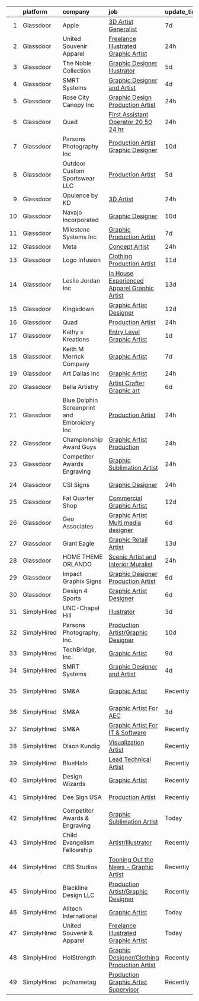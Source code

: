 

|    | platform    | company                                     | job                                                                                                                                                                                                                                                                                                                                                                                                                                                                                                                                                                                                                                                                                                                                                                                                                                                                                                                                                                                                                                                                                                                                                                                                                                                                                                                                                                                                                                                              | update_time   | location                   |
|---:|:------------|:--------------------------------------------|:-----------------------------------------------------------------------------------------------------------------------------------------------------------------------------------------------------------------------------------------------------------------------------------------------------------------------------------------------------------------------------------------------------------------------------------------------------------------------------------------------------------------------------------------------------------------------------------------------------------------------------------------------------------------------------------------------------------------------------------------------------------------------------------------------------------------------------------------------------------------------------------------------------------------------------------------------------------------------------------------------------------------------------------------------------------------------------------------------------------------------------------------------------------------------------------------------------------------------------------------------------------------------------------------------------------------------------------------------------------------------------------------------------------------------------------------------------------------|:--------------|:---------------------------|
|  1 | Glassdoor   | Apple                                       | [3D Artist Generalist](https://www.glassdoor.com/partner/jobListing.htm?pos=125&ao=1110586&s=58&guid=0000018281630872b9d60be2e9073785&src=GD_JOB_AD&t=SR&vt=w&cs=1_ab6ba220&cb=1660028127679&jobListingId=1008043315424&cpc=AC285F3A3ECA6BB0&jrtk=3-0-1ga0m624lklvd801-1ga0m625221v5000-1b9bc4abaa9c16ec--6NYlbfkN0BvKrLyj5gPmtZO9T8euul8TCxuuKNOtzRJOomxnwSEodTz2Bc-sPZlt2Zgji_QUXFzD7dtomGns_hR7wA5qROeh1D0sSdCcCTzAlkilmqfzZjf8ww35AV-QWcUoZrGI3Q6Gqv4YHd7SsjDwQNLX9uhCDLZdnCczIOOBDLWL-Pr7iFKV3Bhl81bnaeR08cQcRKenaOilZ6-mnIEBOFES4bmvEIdBT3pZf3HDUQK_0ArPQa-zJPGR_sBnmE3mrJLDTeysDZ3mAzEmwV6GATSdO_qXXqRn2gz3SbyuP2eKmVdmYmowfYmWySLAdCQAoAzgdmgDCBtl_3rGUr6MCbT6WNpPDVf3OGW6SxHncjfgioIneIPapMT8Zz6LoklV5aoMMCVZ7R1dSHQMC6mzKX_GnW4G0vxmbvDtyvMuSJqys7BIMxE2sUR-12_aqGQJCTHW1A-PUToPUDP7ZZQkA_1mtSOIBIeJNpWH57VCBjMi4ztF4GSYoBhk3u6y384GdAaspCX6mL-sPPwlYhHR0pK8pP15K0rZ0IFWGFwVepcwjCN-nzvXeKbEG8Wx0WBfD83G_9fK0JrJpv2m8mrJpk4ZF7cT4zUSU3uluKoy9RxvwjTwzdtyfV3pDjGTKoAzuukhymxT7hjd_rbED48KhZcEtfR-r65LbCt_UiR0hxoiyG63OqE91CVX6S4LaAmNTgc9Gp6JNdyf8cZcXRSj6Z_FwR-lrpcAxesa94nLa7xpbRqtf86nfoubhtaRxLCZyO6_7uv51harZ8frHEgZx238wEs0ofgBOTms9Jv7RH0hK_bFUAsrsVQarBBWQVmkzB1INDXAuhAiyaDf7n1cJUO8W2bRyo7yOF5GR-qQDYX2Tnv04x6l198dtCHv8ZQuOffb7SPDfxuJpIdkBd1mFXQIl6Bd0cM9vQnwk6ABS3ygt2uCpKnC0Z1LBZVrNGDpZS6k-M%3D)                                                                                                                                         | 7d            | Cupertino, CA              |
|  2 | Glassdoor   | United Souvenir   Apparel                   | [Freelance Illustrated Graphic Artist](https://www.glassdoor.com/partner/jobListing.htm?pos=101&ao=1110586&s=58&guid=0000018281630872b9d60be2e9073785&src=GD_JOB_AD&t=SR&vt=w&ea=1&cs=1_aa5feefd&cb=1660028127673&jobListingId=1008060781778&cpc=AECEB822CA110EBC&jrtk=3-0-1ga0m624lklvd801-1ga0m625221v5000-bebc05ffed7821bf--6NYlbfkN0CHpSnjIPxMtekS58WZl5Olhjo2iWL5RjE_Boe0ccr3Ft9slSUHXB-2fWJpW9hBjtDJJpic8XdIE7JWBHq0JbJU1o9AAVuz6aYqW7ZXSsLdMWawC4yGe_HXf5L-EbL0_bpP5QdTvjROB3BndFti19RNwlTRoQLhTLwLZy5oq9Ntu3fr3sVKVOjr_vR17AKb-Nh9ssCIfESh3Yp4A8moShzU6v9ovgibolYTOmyeCbHztOlQN2Ms3cUZHhuiCn41uXPE7C67C2ar88bxkjRBvP25redEW2l_Q0cSAPF1frxpJZPAzENV0uCjTIKMEz01ddMVE1kw56QrY7E3DkFbKZS0PegZUJ75H25fmAHo54JGmOXZ5oa1CB02jPG9JilDAKc1exVQaxjSKxoq9cWS9bld_JTiwAwFx87-J7ERyeoEahfsjro7Fll8sBIpzhAiVEzatPBPj-WW9VvLGPf4n0NQkYPJGJLoRITX7VfZ-qoiUK4dMGeaKfHr0OTap85Al9rf_vB3ztDJ7w%3D%3D)                                                                                                                                                                                                                                                                                                                                                                                                                                                                                                                                                                      | 24h           | Remote                     |
|  3 | Glassdoor   | The Noble Collection                        | [Graphic Designer Illustrator](https://www.glassdoor.com/partner/jobListing.htm?pos=127&ao=1110586&s=58&guid=0000018281630872b9d60be2e9073785&src=GD_JOB_AD&t=SR&vt=w&ea=1&cs=1_7135ca0e&cb=1660028127680&jobListingId=1008050241473&cpc=6193B0C32834B022&jrtk=3-0-1ga0m624lklvd801-1ga0m625221v5000-faeb56d8098e195a--6NYlbfkN0BQwH7wD2gC4RSkNIv97hJpZ1fz2K5fEvY6JqhS7ap604x0dQkWfTzFOUdK1sLnxDlNFoVuKgfe2U2-vE_gCDOWhQ8ccCjGojzEgP2sgHKmahFYv1ceStdZHV3OtjX_rrM3svPTqfuWypqkSnuC9xFnt8eTc--ky8F4VGHM5jn1SlHHA-pfPGNnFBZFY8cpN1DBjA35ABqpFLhAdSQIoLNrZIpDGD68R39S1UxGH3X6tMvV-yxqCkUyC39o-IIoHSt5A0aAr9evrKE8IRyzD-9eRP1NjAKzaQY8wa6vmMI4VTI7K1iiWPNemEZvMpL4DnCXtycsZ15tc7gtesl6l5BBqBO0tvb36tXbFWOJ3Qv8KXZVHbPjITmNSOF9Q8cPjepOw5CRpx3kc_-Q-gbBl3Eo06CXhxfoQDuNZQ3Oy6I9xyUx1aOd9ec3cD3Kr0CM5APOcd6EVb6BkjSJ29frUSZ2LjGHKf0eH6dxX6Gk2nGUKN81Z_H0U90u-QWNLLpGIDBlS9vihXWT3Q%3D%3D)                                                                                                                                                                                                                                                                                                                                                                                                                                                                                                                                                                              | 5d            | Reston, VA                 |
|  4 | Glassdoor   | SMRT Systems                                | [Graphic Designer and Artist](https://www.glassdoor.com/partner/jobListing.htm?pos=105&ao=1110586&s=58&guid=0000018281630872b9d60be2e9073785&src=GD_JOB_AD&t=SR&vt=w&ea=1&cs=1_ef024c38&cb=1660028127675&jobListingId=1008053381432&cpc=C0FAF87ADD587446&jrtk=3-0-1ga0m624lklvd801-1ga0m625221v5000-ba55070ed9c24217--6NYlbfkN0CIBn5FhhPwRXtxX900Z6tCbq2X-XKShw3uFTUnaM50aqCldGlF5wsGEwnOTWm7unoFom-rNIZXyFdW0TEj3YtmrjRrAIEB_H_EBE3Zd9K0F0C50fHb6elqKU_DFkceOE7_S2cem7qDSNrwaclqJe1S69s_9mKaveZJyW9lwTY60EYaF_LoEmI4QgBoF39IGHMQxE2eG47ztS2YAULGRZrPvoGNTAtscL0DFf_cIi99MOWmO5nsjJ0dY3pn-vte-1L-Bi-EGJhav1ebcXmfjzFZxM8EA7W_YcQvbuenjPcMU0iO9ru9CnASsUWV8CviA2h4lert-Kgn9coveIcnFTeWsvdA4PtdYE_722o6A1I85MV2zSpvOBKzw06BBdQ_OeNosCNJxfeMmwMgEp49U_1flInDJYKm0mqYUQSMa6DsEMaOEmhlw4Lxi-0PAROmXDtVEvBQ1EuKjI96ckNLM4c16mHFJcdINOV86oARct2t32kP8hMx_Br1o1fiT8iwi82_DDnEGOV0dw%3D%3D)                                                                                                                                                                                                                                                                                                                                                                                                                                                                                                                                                                               | 4d            | Raleigh, NC                |
|  5 | Glassdoor   | Rose City Canopy  Inc                       | [Graphic Design Production Artist](https://www.glassdoor.com/partner/jobListing.htm?pos=113&ao=1110586&s=58&guid=0000018281630872b9d60be2e9073785&src=GD_JOB_AD&t=SR&vt=w&ea=1&cs=1_b1e06840&cb=1660028127678&jobListingId=1008060947285&cpc=9A35C3CDC9AD954F&jrtk=3-0-1ga0m624lklvd801-1ga0m625221v5000-3782c26b5b5fb666--6NYlbfkN0DXeegKveJsC0CnreRTpdIfnxGNgSKXw1EbCl3a2Ooxj8972eXX-kBEZRvro6liX9N2wCahomSR4WNtuqoY0ADRIuj4-7gaSU8wRCpTllzJBKrcS8aI1WQixDU0t2dUOzMsH-j2WiRoJKnX1El5gtoOEr3TMk01Rs_EPN11yiR473eOfgqMMQzTXCCPZiSUIMB8Q5sSlxNRAa8ienmyaeJWKU8m9vpbu6J8SWNCVnRvJxNYt8J__LAmULSKbpQojXQIoKjoRvFu48LRQroPf_wZicQl5M6jFC_-GFp5KjH_O20C-pvvHoqF1VnC_QSSEYSqpwmE_jMSZPzLrvnuqRXP5RhNAzPfWDNnE7O-oPkTVS0zQHFLps24AV887x_tQaAwn2uI1_WpSPigzjRDgRNfsX5o1KVu7ZVKKww8t0_CR9kNLRZGh92haAW0Fo7sMz-4G2F1iBaShb_nPwwAAvsayxDKItEMnF6Z0cLjg_qg9POFpzQuBgOX0HIYNZEGKcnC2Bmxev2KzQ%3D%3D)                                                                                                                                                                                                                                                                                                                                                                                                                                                                                                                                                                          | 24h           | Eagle Bend, MN             |
|  6 | Glassdoor   | Quad                                        | [First Assistant Operator    20 50    24   hr ](https://www.glassdoor.com/partner/jobListing.htm?pos=129&ao=1110586&s=58&guid=0000018281630872b9d60be2e9073785&src=GD_JOB_AD&t=SR&vt=w&cs=1_11d77edb&cb=1660028127680&jobListingId=1008060365426&cpc=EA19F5B90D514204&jrtk=3-0-1ga0m624lklvd801-1ga0m625221v5000-8cd29a7967122189--6NYlbfkN0C0XETh_9p0hFVWodd5b4yyhLbSJ-n_97YuXeG9ZsPyAO_rZ2JpYdwEY-NDkU1-7dJ3xmqe9ufGAbA-tQ49xXiizzDZGQ3Lxhk2eOW__xMqi8KhamMK_bgRkNTCI1ILiurCBZZAXn9xt4eBDhgzXhSHR7cYWu3lZjAmLLRbdO0qhYAMVPF4qs8_d1M8xAxtUmL5r1q8FgE9rSS4A6W1gcnqcZfHUDQ17ysgKIiY_QUCHHeu2Au2jbvCgGVOCpXUPTEOPUIBtaV0lpy-kSkHGn4ILJGzjmYEcirCvsD4YPl1I0HivxRMZndf7-TWuCsuL2227C9Eges6tS5EhZhimCBTF_T9YVbtugsmw1-rMi_Gm0TWXWHnIkAUR3JeeO3hfuMhpbO2AdyRfh_Zio41MV_4w6LJ6cnaogOXS0dzgskcvC4AhLTYdAa-s8Psz0sZyTM%3D)                                                                                                                                                                                                                                                                                                                                                                                                                                                                                                                                                                                                                                                | 24h           | Chalfont, PA               |
|  7 | Glassdoor   | Parsons Photography  Inc                    | [Production Artist Graphic Designer](https://www.glassdoor.com/partner/jobListing.htm?pos=102&ao=1110586&s=58&guid=0000018281630872b9d60be2e9073785&src=GD_JOB_AD&t=SR&vt=w&ea=1&cs=1_05b65162&cb=1660028127674&jobListingId=1008038504433&cpc=0BD8D64BC9A196B8&jrtk=3-0-1ga0m624lklvd801-1ga0m625221v5000-eb25cc83297a20d1--6NYlbfkN0BnenfVSzJlt4KgU61p4wQVeCeKogbFQBeeiW7PkOJm0acW4_fbQkLu1rXiFt6WFZtmKJN2A9iGw8MXrhpndwSEAIbsORCIWpCqylZwUlDm_d1o1HinILGF6M_VLxRV_KSaNt7hhlvwIVpjbkaPY8UsZXjSSZFGI9sgTkH6jDLYNC8heKMOJr2sfkYedrl7oLoutZiWGbDhpHZ1zoO7WuUpsL-R0kf-gAt7L4uEcfjEPVvn4r5WsCWTXBusDguXb_YJ5jS8lYWpJmY8fNdoZtf_ZF2bwMuT7mkPFasPGpUTnzzVfO1kObAB9lFkn4hRAqkgbtuokyyl0nxgx1hR0CC_Pg134wlSbbV2o6UWx49tOq2iuMgGjdmlv_dSvJq6WHTfZCFuGGlZON4VIt5S8pSRM-eT8zbyzyqPFA8QaV8Z2PjngfMFUSG0hwowKXiBoukc9wxEdG7ozxOWaynU5QMONJsISr05aM5VK2SaS5GOkHlKeFIIVbwWAum-hJMU0Bumftw3vmIfvZhAv5vLmMi7)                                                                                                                                                                                                                                                                                                                                                                                                                                                                                                                                                                    | 10d           | Wenatchee, WA              |
|  8 | Glassdoor   | Outdoor Custom Sportswear  LLC              | [Production Artist](https://www.glassdoor.com/partner/jobListing.htm?pos=114&ao=1110586&s=58&guid=0000018281630872b9d60be2e9073785&src=GD_JOB_AD&t=SR&vt=w&ea=1&cs=1_610cc2a1&cb=1660028127678&jobListingId=1008050239452&cpc=5AD91290C07BA34D&jrtk=3-0-1ga0m624lklvd801-1ga0m625221v5000-a75d9fbee44daa7b--6NYlbfkN0BJ2hlG8v9bkET_uB9FTrrknDioz3kLSJWcXimv5sXF69geUXvPdY7UQzuXuj25FGkgHGMRYfv-nn5-kEKqLDBCfj4EZhPloSA36NPNnE9DM1QN6s_bdN8RDiTiVBhznWM2XzGSte-eI2lFZPeX-JoR-ZNazigbK-vxTdR6RaLr5XasZRIwS814DozcfxTaizo6ocC9XcQ9W3Kw2e8YSM7UzmBloqsYaHu0FrOPYSseQdxGcVxobuW0gpRIYLh7s89nmBdeWnb8sSzOK8gThq_jto0Ej83xe8FXosH2HRXQppKJQM400jwBThYAdDOjsPk_8lEw-ukF_WZkZWuN0asqH2-7bmDnMI0svq3BpJ_H3x_1uHeH9CHBnYPf3zMJbRR3kZOJKNQo0ukg3mXt7AogUBb82GxIPkkU5Wg9JLdiId8kDJZ_80n6ZiZtKrR6Pp_PovJc6mG3wcYzFtwtQCxgoeDzxGVn5YQ1wWrEXrCX_lPBPRZgvqhTHqfB5C2mXGQ%3D)                                                                                                                                                                                                                                                                                                                                                                                                                                                                                                                                                                                                       | 5d            | Overland Park, KS          |
|  9 | Glassdoor   | Opulence by KD                              | [3D Artist](https://www.glassdoor.com/partner/jobListing.htm?pos=128&ao=1110586&s=58&guid=0000018281630872b9d60be2e9073785&src=GD_JOB_AD&t=SR&vt=w&ea=1&cs=1_e85961fd&cb=1660028127680&jobListingId=1008060635178&cpc=AF8BC9077DDDE68D&jrtk=3-0-1ga0m624lklvd801-1ga0m625221v5000-ece28a5bf28f35e2--6NYlbfkN0Bzkuy17zoNwKMVjyusHhR7JNYo3SmelKzW8jp1Pa4Tk4WW547EexT8lZKR-gSYR2hmTMZ4f2JkGM0Bz3it44cRhxykvI-tnG4bEQgTqeFTblZB-Rf1gUvajfZob7I8LVUQCK7e6xhzaUjXKv5WnOa4sW6ZP2UuYWX5siLo4UvwIYvi22ZacKZPQIJf99zvKloVoZcgNKvQ-q8g8Kkuo4XUa-IjvKfyHM2JCCH18vRtJvAH2e_XX2KdgKp6gnPNxLj1XZ8Y_bGPTny1cxC3LZc-CAwOp31r3lhRaBoQfxSrqgQu4Wj4QzFxHB2ybd6-H3JHXovWXQGZUT6DtUdwh5d9rpzbnS7Nv2zbRvM4pBYkz2oYQrCteTONYn6-229aWO76ZYTnWMRvGNyGdqyIYk3G2WuGj3anTANZMjJa5dclJklFNdGAg6YdSpWh6-VnVhsc229VOBTN5hNJlYwIWKLo0LBYQSeRin1POyIaGHuzaZc-VvvGY_XFQy6bpirHqL7oUFqHLMojpQ%3D%3D)                                                                                                                                                                                                                                                                                                                                                                                                                                                                                                                                                                                                 | 24h           | West Mifflin, PA           |
| 10 | Glassdoor   | Navajo Incorporated                         | [Graphic Designer](https://www.glassdoor.com/partner/jobListing.htm?pos=124&ao=1110586&s=58&guid=0000018281630872b9d60be2e9073785&src=GD_JOB_AD&t=SR&vt=w&ea=1&cs=1_6fbd6eb2&cb=1660028127679&jobListingId=1008038522407&cpc=870769263AED881C&jrtk=3-0-1ga0m624lklvd801-1ga0m625221v5000-b939904776b82a36--6NYlbfkN0DgXT7YCS3Ryk8bp4TXZWYDkJF6YoVY8FYtwaoop9vuS7oXhYx5u90B6svXuK9nTUCnArAPaekywoDSEXCEyiuJAdQWyiAdUmbew4e3LJLBWzqGmCRfXEnQGLZzpcYCwShB0KyuQiBiNbcvujz2Jc-hiQEVBXRgg2L9HJ2xAD8zNsYxBkzLefnCZ-JtC8gKvygU9WXGf5Y0v7yZXwsSLD7Fem9BMx1w7rCdre7Pa95kjwvsTN8abfhXXmyI56RMCGelyqaHqoFUGhhB_S3g20gx2cXxiyzsOeRfJ7tkoIgymVZF3lGwl99L5MuxnWi6CgjijLRNXiD7HC-DWFoxoL9adplTxPfkJC0NIdHn9etWfa-eJ1-fFmEP3L2IOCrs0Bdxcx-kgyZpocPnmx5CYMlNnWApAYYvblHIMxlAyiKpTIO1dB3M9rHwbR6-YuPuDV58Yq2ssK5hcMwSw9qgYoN2khmAu0rOWlx5X-d-XfmB5n7OI2Q15JbVUWsUmL6z7Z0%3D)                                                                                                                                                                                                                                                                                                                                                                                                                                                                                                                                                                                                        | 10d           | Denver, CO                 |
| 11 | Glassdoor   | Milestone Systems  Inc                      | [Graphic Production Artist](https://www.glassdoor.com/partner/jobListing.htm?pos=106&ao=1110586&s=58&guid=0000018281630872b9d60be2e9073785&src=GD_JOB_AD&t=SR&vt=w&cs=1_f42ca148&cb=1660028127675&jobListingId=1008044966222&cpc=8A2751AE3750FD0B&jrtk=3-0-1ga0m624lklvd801-1ga0m625221v5000-ef3a9f1db4b67cfb--6NYlbfkN0DxLQmwTxWSHoiYyq-hArKwlvHyemWs7P-yMc84Z9eZo2mmlymjku324fUlSHJAvMJalyc8KZqOEAdM4AFAOeXa9oeLXberIsMXj99uW3rgLKCkbSVbiR68gifXaFmuiHtx_ENpaRRiOj5LWQzmAgCUa_UiYXp2rY2hVZRnhjXP8RUfi66eaT2OiaQEa3uBw-HDtIH7a86AerSFTUgVQFHcF-WjhbVgSNLPe3XFhtVy6cGPi9wij7xBYAZF8336N2tkg3-WEbDgPgC6mPmIzjXezEavQOudNn6cTbPl6jhQcV6ZXGUS_H3OKZ95vtB48XSyD9i_wfbg5jxb-mONnfYeeNjVrkKAbZtgR7Ux5VzVqx320jwkWMcbr87xJVEsBbetlZU9iZ-g7P4FdwfslTpJMu7ZiliRnfL-7RwwEEzSt_6f5m2uukg0I2sO_Jn8ZYGYpHUe2vkX_q0AKbWXbeqOPDqHIZR6YkzcdNj4aulH3ThceIcXFeFJG6mRCHa2cimDQXjmgsiW-zo-xbPZJIJwYkP6jfl41JL1eQquYeZYZZlp39CSiwQwjLY9H0tNfolBGgzl-QzbtNUJaj3DuKjoPWgz0AbAT4BjWJ4Iiltd9SDubJkJ8N4Hh7D2Pz0HtNwdrMBr7aSvc1s4Uz5V3hHaIopH_2FjR_A%3D)                                                                                                                                                                                                                                                                                                                                                                                                                                    | 7d            | Portland, OR               |
| 12 | Glassdoor   | Meta                                        | [Concept Artist](https://www.glassdoor.com/partner/jobListing.htm?pos=123&ao=1110586&s=58&guid=0000018281630872b9d60be2e9073785&src=GD_JOB_AD&t=SR&vt=w&cs=1_59922b7a&cb=1660028127679&jobListingId=1008061777942&cpc=E521981D00147CE2&jrtk=3-0-1ga0m624lklvd801-1ga0m625221v5000-509a55e2d2fecd25--6NYlbfkN0DYl4UJW4r1Vl7FEn6T9F-rD9lpC-0oMJVSiWjK_MGUd8e8cHXcpv6KPyjLHZEfqkVDT8BL02zSvMYUIlFhL3PC6ECqaP_c5951N_LZXWmyKCY8Kc2W9CtWupRt1vgCZ729Ir3zrl5x3E7_IP23pXS3w_Ht_5u1U-3uBJZce1rHA6f6UGdX3nHPVECWyYusWNuMXXnYMzJewiNxHhP6a2i3CuVtT0GlBEt2gQIdU980l5C5NbD96OuC_UmaiQ7HJB-DPzklvZTOAB98hYWGr-pi37abOSAN1RDH8O5Neuweh11_TLGaje_TnwmSwi1uv5HCIFxqp9pj3s6cgXfA6cd8d0XyHfB0nwn_1Ms0jO0BwZ_ce31MDSPBgArWzRYmC152BcEr5olyJ2vZn1y5HCGeY0VIo7xXAi0W4jPIyrPF5a9g4gevrhamzvzOBVVduQkuIk5Y-MVJvpZSQWgsYno7EW4_lRnADU-bTI52LXOcqQ4GH8-d5JCqtcBPa97UpZXCcjK6F-JljBSyGEYUkesFelj5HvxnDmqkQDzFSsbkjMDL7UeRK0NOT2WpDz-xF2Ti3LFHAg5MJcqT1PCpcP3ACAjiQ2G_27pEQbfvmtyRaqpdiNHlv7FNHOzZ6zHKdSBqF21RQnntDzG82EZJ1_QQCmDr5pc7kDFP82Zna06kIknbrj1R2ezyWvxEQPhwSbm6qKMcEoXOm4hwSx9zDnivLDyhJrsrLjintcULPpvPEXBBIsOCYX9MQK415fFOpn1V2WdPbLsoYUxNkN48HB-7jyrjoNgBv7L2Y0GGDHDYelqO9nQ-Mwi91mFl5Q7IBjdrPEL0U3EsB9ohy1GLAj5k-5bK4lxgy7djBxh77hTmHFXzfn4ClL83L9rwLcWAS6uvc1V7uKAD3tpBPfh69Qx-9YzZRxpUcc52SkztEcL_Q-fPz62D4pPd8HObkZb_LdOLTVBVqqKhHEEDmgchD9plJsR4b-mb2immT-W5D8MqjSci_5tA6bE5Ij5ZLWSZPYRVjXNkY359w1kctjlCnV9jdi_L_f39-Sg2A13380Emn8UEnolzLLJz6o_Vm9d9mvkRXoxaxSChBw%3D%3D) | 24h           | New York, NY               |
| 13 | Glassdoor   | Logo Infusion                               | [Clothing Production Artist](https://www.glassdoor.com/partner/jobListing.htm?pos=130&ao=1110586&s=58&guid=0000018281630872b9d60be2e9073785&src=GD_JOB_AD&t=SR&vt=w&ea=1&cs=1_c882f961&cb=1660028127680&jobListingId=1008035896586&cpc=B63DE67CBF13A213&jrtk=3-0-1ga0m624lklvd801-1ga0m625221v5000-4f83266f001c475a--6NYlbfkN0DZQUMFo_9lSGT8yi_UAjQMxazST0TzrT3aZreGyhwP0gg4U_izn25EyT2xLO2A0BrrAePFD7rBasjWpldPDKX3DU9cqfxNmdfw21nIxljJZCXgSm9gP5vXfKN3ezQI_NtgNbMHsjDHJLXbza1A7rX34wtiQqMSjVsqzyPj9g-YYfhNPRRvY6ljJOOom6gkhePQ92fyS9TBYU9YQd98cDFKZLhP5FGL2Gc_8C_bdSsbHrFm7rWMicvp6lJzUFwIi99XOz_ZAfyoLwC6ozRznWrT8Qq5d1VDKxg_FP5AOdI48YSc1ciFMNpyAQq66CkOVL1rdxdEUtN2TLqfF6HU15J9kZYWCchg1pRMrIXGWxr517eGP3ARQnhFWu-zapb47yl-rYCSV1hNUth_CRXAc2FAi5oSlIICTWPFoPApv-NtLRyPEApJOmzU6wuITvKvNp7GYp8sUJBWMzf0qEl6zPHtXwLUVN4SdvDTbfrS2UtIwVebhXji_b_XldgfEIqk7wLIwFB9v69LmA%3D%3D)                                                                                                                                                                                                                                                                                                                                                                                                                                                                                                                                                                                | 11d           | Las Vegas, NV              |
| 14 | Glassdoor   | Leslie Jordan  Inc                          | [In House Experienced Apparel Graphic Artist](https://www.glassdoor.com/partner/jobListing.htm?pos=109&ao=1110586&s=58&guid=0000018281630872b9d60be2e9073785&src=GD_JOB_AD&t=SR&vt=w&ea=1&cs=1_888c47df&cb=1660028127676&jobListingId=1008031977354&cpc=07E115E50C044AB0&jrtk=3-0-1ga0m624lklvd801-1ga0m625221v5000-3c8ebc2fe45341fd--6NYlbfkN0BjoK_QC2S_YpBDi5nZ4ph4_ooB1vUlE0YOD884yhZ5WrrFWwyUlQnClRwg1ByDlVDosu1O1z2OJii9H_oZtDksFDYQMy3HMMhHQ5WLM2mW7m3Mdhxfk5H-r1B3FaoUzSXxv9_isEVoZT501XpptOAWjayWXyvm9YaqXWD3ENUddIbMnObRRf1dQVPJkBxR7yie6bzg6eHkoNqCiuv-xQdp2NfrsdKHPI60ODfwpcNE4UdoKMhs_-2S4OhKeAv5VLxUQQyDEpsuDNYjkm1XmKaNEH3YDee7Utss7C2VmEwv3EjwGx5BjHdxrgMhXrp8jOAqgmquG8t0P5GQ3ls9dkdzyerJ3DwHvX4CeShYNmi_pwQmNbGFepNjLdfDaqndXLX9ENahbkFVPpiCQbKPlyjetAw539fk9AmyebkoNVwfzlBfKAF878VRM25K--ErYWf41lGSRqmYMNVrZrcRfToVTkiByGEwSrx9nX0DFZYxm4b4tVbH_cd8kUqbvWsnHIGgaKkto-dOIgViiGRbE6lgW67N8reNu2k%3D)                                                                                                                                                                                                                                                                                                                                                                                                                                                                                                                                             | 13d           | Portland, OR               |
| 15 | Glassdoor   | Kingsdown                                   | [Graphic Artist Designer](https://www.glassdoor.com/partner/jobListing.htm?pos=116&ao=1110586&s=58&guid=0000018281630872b9d60be2e9073785&src=GD_JOB_AD&t=SR&vt=w&ea=1&cs=1_900e595d&cb=1660028127678&jobListingId=1008033332701&cpc=DFCAFF9DFE7B86C3&jrtk=3-0-1ga0m624lklvd801-1ga0m625221v5000-097b19eabcb262b0--6NYlbfkN0CzcDFs8cjNZITHzPaspPYUdxCTppyanGLeq-qEeiOFHyq_4nHmCFgt3JUmkErYFQKkGhPFiqJelt_5MeTUZ5oeAtxLmtI_hUOMMlQs-SyLaXDdyb4nruuz98-GhTQY9SaYQy27dr6Qc03UoqEwgau7X3tWZkV0O7ts3sTBqdUYyb-LEW-ktW1hWLUcj_PUNRqJn-lTC_bnH0D31Z7CGrIcCoNKH7v_53PbHRSidEOWj-0zUFVnpgtv44myoQFlcKlfg8b6vsfn-Rkla68A-sMgwF-bL-58XKBTxhvkyYs4MBPnPIy1CCEPf8ly8YIevj7Ugd6ttggek3OHX1VeIlih9c1t_Swj49Z5ZQJ8PlqDegCVfcK24yBchiREkN_PPTKC9V0x12kL8iiHQ0YmYyyhLtC1_kW1VOb4rRGT_Ow8VS4lssDU2G2_cZ-91-ZyiV9zMf0JQwK9L2U5oxx7Erk6A1oAJjXl_jemVx49dlZqNsJ_u8S20fL0idx0n6qMCIAuYsmjWSRRyw%3D%3D)                                                                                                                                                                                                                                                                                                                                                                                                                                                                                                                                                                                   | 12d           | Mebane, NC                 |
| 16 | Glassdoor   | Quad                                        | [Production Artist](https://www.glassdoor.com/partner/jobListing.htm?pos=115&ao=1110586&s=58&guid=0000018281630872b9d60be2e9073785&src=GD_JOB_AD&t=SR&vt=w&cs=1_a5772423&cb=1660028127678&jobListingId=1008060365434&cpc=F7A2269C793D5877&jrtk=3-0-1ga0m624lklvd801-1ga0m625221v5000-7b48830d45b40fa7--6NYlbfkN0C0XETh_9p0hFVWodd5b4yyhLbSJ-n_97YuXeG9ZsPyAO_rZ2JpYdwEW4NahdWVej-RxnqRIIu99IDwpo8yRRUtO7qVh5wjAEo44e-_bTto34UnmjBe5ZwlL0eiNOMcXvwKOEPytpzFl35g2_LAOZw-FWQ4ntKqcrYZvYDj-R7L9O1Xk4KVosBIMy0AwtGfQC_pGvh3BqtQWWBsXo-UGLfA7bp8vqhAl4d1CvNghqZF0O1Nbpqeq9VLEnemwKO1_hdVTu-qi-tKBrfYPquGEa6eVq3k9GCut2y2reSL2nUIbVPA1gadAcwka3b0wnBFBm3Xaykfumosw9hGsW01_3K4iGBg7Xpt-rHrkKmsLOwzCtx8B-gi853-uTQmeZxG_aBs_2W2JRYgiNgKCBTrwTL3R4AEP5wmUkCH9bh7kFwFW90fJ9uM9zfqTj9QcUsEaXs%3D)                                                                                                                                                                                                                                                                                                                                                                                                                                                                                                                                                                                                                                                                            | 24h           | Boise, ID                  |
| 17 | Glassdoor   | Kathy s Kreations                           | [Entry Level Graphic Artist](https://www.glassdoor.com/partner/jobListing.htm?pos=119&ao=1110586&s=58&guid=0000018281630872b9d60be2e9073785&src=GD_JOB_AD&t=SR&vt=w&ea=1&cs=1_adb84524&cb=1660028127678&jobListingId=1008058224249&cpc=7AD1D84939BBEEF3&jrtk=3-0-1ga0m624lklvd801-1ga0m625221v5000-f91672c724f917dd--6NYlbfkN0AO7vFl9qZtqwxiPzI5jl9lenpf5xWcJ1p6bRtZwQyoITHgAlsdtjCYGPSavwvoM-eFDzbWgm1QBuVfdtrBkxmNplmEfGZVgigOTKXGA21DG8tBsDJLyZzfAzSDDTC_qJlCPaAs7KeAQ9ziUotBfpw5rhtB_U7bv5PUbesOLk9-nPfg7n7K4AGFVE4eqH53AIb_OjiFUVuCKCwq5uDQhddF2k2eYAdW49-okIYFnxlxkQ_ESFekNwHG7ODtjokc7qvhDcuStXDBS4r6Vxb2GO1_aEodL0ZNPRFuUfcwt_5zltMyfjlHjq4KA7frzOBK5CeYs8BYzlhvTgZIbpE1JvWctOm5BG0PG_64KgZGMMi7qvMbIq0FKb7klrlGaVvyXzniKvSrsQyv2ktpC8LriQHN53jERygtgcsZf_CuZ7SCELD5rRVXUG00PA4edTDNsI81AtuQ-1pff63Cl0LIR40O5R_LDROfkjyaeCaAdhXT9tlH5UoY0SrSsCwNBm7n9zM%3D)                                                                                                                                                                                                                                                                                                                                                                                                                                                                                                                                                                                              | 1d            | Irmo, SC                   |
| 18 | Glassdoor   | Keith M Merrick Company                     | [Graphic Artist](https://www.glassdoor.com/partner/jobListing.htm?pos=104&ao=1110586&s=58&guid=0000018281630872b9d60be2e9073785&src=GD_JOB_AD&t=SR&vt=w&ea=1&cs=1_baf1d567&cb=1660028127675&jobListingId=1008045012417&cpc=9BF093DE37959594&jrtk=3-0-1ga0m624lklvd801-1ga0m625221v5000-fbc22cf0e636a602--6NYlbfkN0D_KRozbKJx95I3LRYgbj09bqBDFeyQG4s8tCOB31p2DGPWouQo4S-5NX1BSA2nTw0_ORWVUgjJc-S8yLWhZu5_ezP_hvw5DvfVCLJ5c83nZ2PfVdzERVvzMldKWAupD5ygP6FzbIWw7vSB70agLNT0fBZMU_3MBSvYtHRCFNWdwXNNC92D3QOPF5qqy8-MpPmizO_cNbkrCQEcWA3OemIJQoujU0JSbYDMnDuaCPMGokY06XMut-Uv-fYphlFxrhw_ohww7JkeQJf9n0kajRyoFA1-Qe5p5qxdIo-nHyCQsSmXHo46ziXa6UEtLT3DQ49Gwln2Hp4xKueUjuO40fUkSxx2RzLxMdu_Gpd_Xqo1Wr7GeBjtJ27Ltj3rtqIFhN0rE3hCoLnhzkRIiGk07lsmbWs3vUxbEnlX5SfBj1lKw64KWnjyGdk4F602nu0fvvkocpsC00uVfkr-UMLO6fGWk16d1wGdiuUMobVJR4yECXwKTRivYwBzxJEBfYF8eh0%3D)                                                                                                                                                                                                                                                                                                                                                                                                                                                                                                                                                                                                          | 7d            | Sibley, IA                 |
| 19 | Glassdoor   | Art Dallas  Inc                             | [Graphic Artist](https://www.glassdoor.com/partner/jobListing.htm?pos=122&ao=1110586&s=58&guid=0000018281630872b9d60be2e9073785&src=GD_JOB_AD&t=SR&vt=w&ea=1&cs=1_d64c50a1&cb=1660028127679&jobListingId=1008060566066&cpc=A0032DE20586B9BD&jrtk=3-0-1ga0m624lklvd801-1ga0m625221v5000-c6545351b6d4d169--6NYlbfkN0D788tVLZnHYB2JKTLmCXo4PydfvtZKcdbYx6lxKaz3IiSI8Kq6TbbUVVMB8jAuDktv8ZPqP_URWRCSnWj9pesf-im_Rsonw0k37vpH7AKXbFm8DWiyKbwLsQMThz9SG0s3YUhKu6p0wcV6JqeiLy30QXy2Uc0A_JHdQaKXS0kxvq4tMuwWp3OQMiOFYwGPQ9bDJs3dVmxt2KwIPfxaV3h4pyVOvKGDdxqhSttpLud-I5doIw5406i1IYREl7JoDV-j_MBaUuOLVQGYR2zewK4NjWQbya0RUw1o512pNheidTo5YWXTPOhiOk9_-FHKvItO4oBVWp9fVvX5DA0ehHq09JzL8jYzz-a_xbbTlEIBR4aun0GAnpHbxbzKw0ihqhWYlSH_uM2rsZ2oFYNcdkaZOhNkxkNNR7uR9pnh87hfnFL2idwjVg5oytM2Si1SVPr3Bm2YEqmTU6XkVaGfEgjtoAWrS-Yzny_76wefl3HQ07HPnkb8CMqtq7Lbz-Qcypc%3D)                                                                                                                                                                                                                                                                                                                                                                                                                                                                                                                                                                                                          | 24h           | Dallas, TX                 |
| 20 | Glassdoor   | Bella Artistry                              | [Artist  Crafter  Graphic art ](https://www.glassdoor.com/partner/jobListing.htm?pos=111&ao=1110586&s=58&guid=0000018281630872b9d60be2e9073785&src=GD_JOB_AD&t=SR&vt=w&ea=1&cs=1_3956b249&cb=1660028127677&jobListingId=1008047340785&cpc=7C0AF3FAC6523A09&jrtk=3-0-1ga0m624lklvd801-1ga0m625221v5000-b4e00ede1f81e8c4--6NYlbfkN0BuphZElRCz6KmXWG_rqrO9pe_FxMbTQoXdAMwJutfOt6CfSYmP0CuYYIwJhrXmp050uH4G_D6uZePttPZEkqfkt5nRtViCtGZhuYMg1wtT3laFqPLP2EJ1yjiYhu3Hpyw-WS557kvW3yGtU-WhIa6OE17bcRSAldWjEwX3s3jeYL4tGtUH_5b7M3yeyb9ZZ1Z8xQ9745xV59rdlHD8KI8qxcW6jWIHqzOH-YObaToQu4tsAJrX7m7CchbbFXxgtqZDhrepe4LicFjI_zMcRuT6yyV4TA16H-iJXhoCy9wKaNIc6v49PN107pYcQ5UoVcjknQdZMbU6qFhirHxPRmGv592LjMb9FIh036gjqo1qczX8-yMMCaAJqLmF1bqgMW2h5U7s-WckHwYfR_t_3IJAuJePCadFU-Apg88JAVM5MGgt6wY4bLxWrnBmtQl7uPRNClA35uvIN4UsOIamCAYSSDjMKuGCsELy4z59Rug3oXCBPqUkYlDf6nQiiZGqES7tzd4P65XybA%3D%3D)                                                                                                                                                                                                                                                                                                                                                                                                                                                                                                                                                                             | 6d            | Clarkston, MI              |
| 21 | Glassdoor   | Blue Dolphin Screenprint and Embroidery Inc | [Production Artist](https://www.glassdoor.com/partner/jobListing.htm?pos=121&ao=1110586&s=58&guid=0000018281630872b9d60be2e9073785&src=GD_JOB_AD&t=SR&vt=w&ea=1&cs=1_69bf5b6e&cb=1660028127679&jobListingId=1008059829039&cpc=E5CA8B5EFD9AC7B2&jrtk=3-0-1ga0m624lklvd801-1ga0m625221v5000-232da493a6888131--6NYlbfkN0BliA8kRxUPGy_pccM6bimCtAcK1asa4-XINx2Jq542YuSI2MIsfPKswMLbXE-2swlL3HSkMnRsSzvdjVEXjXbyvIpWLRBdkwV7IDTurQMssDq74KDT56A9pZpgz7hhT5zChTxvznppDSi6froJL9PrF05Ai1PLqlyGT2vLSLIuMNzlM3YmbKQtcmnhO95MLN9ZVBmKHdf_mgkWGYKJ5MWvwz1W-oKpLD0pV1doUv2KvIWaKKkpzK69lJWhpEjFfxGBnWYea8eUGuW2RuGi2IQVvCS4OwLXlQlJYDql7YPoUt9z-FAIOyI54cH_UQB2WMLDdqsBs0_UQI3VRnKJ_MfJS2qky65CFTsuRZlpq9qmNB8hRWPVu5gH0KD7VWqTjxujgiNYwHoBqrEXeK2wc280_jGJEwtP-T8rcEDv6zGa7m2tzRp8OFKwvSCdoFIyTDl-T_IIYnTQIfRpvqrp4KjaawNBwL9LY9rDN2QtmT510S0ymSbUVtMRv-zvGCAFI-U%3D)                                                                                                                                                                                                                                                                                                                                                                                                                                                                                                                                                                                                       | 24h           | Somersworth, NH            |
| 22 | Glassdoor   | Championship Award Guys                     | [Graphic Artist   Production](https://www.glassdoor.com/partner/jobListing.htm?pos=112&ao=1110586&s=58&guid=0000018281630872b9d60be2e9073785&src=GD_JOB_AD&t=SR&vt=w&ea=1&cs=1_49ba0c7c&cb=1660028127677&jobListingId=1008060451927&cpc=009A9C8147DF705D&jrtk=3-0-1ga0m624lklvd801-1ga0m625221v5000-918f986f873cd69a--6NYlbfkN0CHpSnjIPxMtekS58WZl5Olhjo2iWL5RjE_Boe0ccr3Ft9slSUHXB-2Mfe0EEemLouWh1sr9d5GAzzjG62e80ahAxsKeoQdjgHg0vvfCm6SCnAnqbiIPcSjypzg77jqI8EZ5aY9m-L2OdIdCCxIu1o2XYPAkIsluxXffYDn518U2YqQkDblZ8QswVZ4YP9b5DZxHSoE7DWGMjWlFExgialg3dD0yWVW-jxjo6avzYOsV1YN-bduFZNoePzcSlXEUT9sLbchkZs8JcO3mr68sheN1Z7qqkQSws3-i4--NHKtDBiTe_DQp1-k7LzlVT0BK_oP4-rh__qQwQvec8ClDeeLaUxFbqeiirmqDxEY6xJHhxqq4hgoImyfpapdmRleBRjMDDOgol1rs_rfvP0qZq3oDEAy-V1I6wbfKf2ePWCOyglY2siR5x4lNDFNq32wbCq_elus68ZGO9_x4NGhPY8bGJHWxQgkIqgSWS53jphXmGW20eIVMX3K4otelDsCYALelglxWLTWKA%3D%3D)                                                                                                                                                                                                                                                                                                                                                                                                                                                                                                                                                                               | 24h           | Plainville, MA             |
| 23 | Glassdoor   | Competitor Awards   Engraving               | [Graphic Sublimation Artist](https://www.glassdoor.com/partner/jobListing.htm?pos=108&ao=1110586&s=58&guid=0000018281630872b9d60be2e9073785&src=GD_JOB_AD&t=SR&vt=w&ea=1&cs=1_f434e6e3&cb=1660028127676&jobListingId=1008061434940&cpc=40021B6B9FB64F38&jrtk=3-0-1ga0m624lklvd801-1ga0m625221v5000-2e0cb4c4272df460--6NYlbfkN0AO-lx13pzomzdSppJUWL3QXsQT8oyFk4U4LWH8QC50CrUkuoTKjyfFHmgFU-N79JsvTJ9AXJmmYdogrLj7j0SLy6lBsM-NGkcgdl917kfZhle4miSiOfMfRlvqaGdgswkhMbuaDulGBBvIXgoPAI-EgTPFiNL64cc58OU-PpT3N5N6lyvrYgVP0ELrwcwa0k97bf7gZpcI4wner5g0q59QYrZQHg1jlp8CXaMitsqM9BZSIICepmKl5l6YUtofWRHCA2h6rnGML-Gsa-lIwTIxdqcDtBjr4FKvmaDuzbjnfHCPC55gQe3sisP8kJ_8jK4TGv3DRWOnLnSRgv8vCNVChUe_wHGGjEGqjwb1HvUjXcLFw-LQXjTMsZvFJMk3ABXCRZVG3uBRLacX_maVxriEnIjPzcFcackg0hn7yjB7QA7BQSg4KJWE87zFl2fY6atZWiGFLNmG6T2cJNeY91jsNDTrRpiL1aWBFrGt2AtQGsSxeT7AV4Zjg4TOYHa2PqrqabowrHkxEA%3D%3D)                                                                                                                                                                                                                                                                                                                                                                                                                                                                                                                                                                                | 24h           | Hartland, WI               |
| 24 | Glassdoor   | CSI Signs                                   | [Graphic Designer](https://www.glassdoor.com/partner/jobListing.htm?pos=126&ao=1110586&s=58&guid=0000018281630872b9d60be2e9073785&src=GD_JOB_AD&t=SR&vt=w&ea=1&cs=1_9ef17d86&cb=1660028127680&jobListingId=1008060829709&cpc=88FE657033F128A5&jrtk=3-0-1ga0m624lklvd801-1ga0m625221v5000-0fcb7749943c9da2--6NYlbfkN0Bt2_e7kDIqbZvVpZ6_ZSYS-4JS6zlNQ82z6V91p7uBeQ1GmUsHgaj3Z2j0Rln6E3Ax0f9J0QqjB4tZDMxbIVIbvA_Kk0ZQpTxEEYS2WZGzVAih5S-nhxfGzAjGSrA3M0t5Kz4xrhbAKlj_4pbzeXFrd3ySCWiq7yNySAOZHvRvA-n_EBr8o90ohPxfW5gjXEz9MA8P14j0wnvY4vOWNjbyWBnfYIpA1Pjc51LfdfynHaAEoUIU1pdrI2DBC2rUiww_cMzTc9EsaXBOXQPFatIaQpYGqHQlP7GeRM6jaNkzpjsQ3ch35plQB-NIpTU7mI-RpCOnYXEl4jkMIeBzMo1G-ykg8hrVy7pteIpwmGFg-AFcnnNJNU_FpClmgoYtz3OsG9tl9o0kJ7-lg8xGOWz88HcBlVSQZSqROq9Za7mviyvif8Q5gzl7sP0M9wqmxojAJ7UUxmK8gP5wvaop0sPT03KZymG1EQykTHoCq8iEAzJN7P7z6vjJnvSVmXPyMRI%3D)                                                                                                                                                                                                                                                                                                                                                                                                                                                                                                                                                                                                        | 24h           | Noblesville, IN            |
| 25 | Glassdoor   | Fat Quarter Shop                            | [Commercial Graphic Artist](https://www.glassdoor.com/partner/jobListing.htm?pos=107&ao=1110586&s=58&guid=0000018281630872b9d60be2e9073785&src=GD_JOB_AD&t=SR&vt=w&ea=1&cs=1_71ad4577&cb=1660028127676&jobListingId=1008033363998&cpc=9B9B026AC90BB95E&jrtk=3-0-1ga0m624lklvd801-1ga0m625221v5000-551fbbbb0024abd7--6NYlbfkN0AZiaPZyccuKjlre0e0RaBFeO48J0QExrO5hcuLctOVaDQsAcHmbKD6kywFNpvzVGKmqGEh-jSCWj7fgf4N3KUNqH2gevZrsquTVyWPDxPxLzkx2nq2nQbCu3BBCbW_-C7kfitIDN60_QqiDQ7pNgssUCoQESiZgw1f9iBvHK4MiuA1wYPjy6KKVRxanMxjRdsHr0_BkZQS8cUTOodRYregSQRgs6pFn5y0rghT--3J1Xdw8DPpctau4gt94P1wG2A2I_ShRaRTMF4JjxJYKoYYWITih-ZKpvkR2Mq_OeedSsfvFgmo7h0hH-cn_6QgxEMKPbuj9YDrL-Lt--hqLi5OGtIj_kXmkCH9KiEkibtHUNgrSS6ugDiLKhliADOmK9VnxVFWtsar9kYkddDu6hlXVu4UfMSre8rVRDqiSNs0UOsalcnQN40U0uRDVUclTfXqG9nJuPTPyf3NLD1Kn6ATZQIuRbWcp4Pma3yifnt7WbNa5gad3afVnjZXxjOJ4xX-xF08y9QuwQ%3D%3D)                                                                                                                                                                                                                                                                                                                                                                                                                                                                                                                                                                                 | 12d           | San Marcos, TX             |
| 26 | Glassdoor   | Geo Associates                              | [Graphic Artist Multi media designer](https://www.glassdoor.com/partner/jobListing.htm?pos=118&ao=1110586&s=58&guid=0000018281630872b9d60be2e9073785&src=GD_JOB_AD&t=SR&vt=w&ea=1&cs=1_5a2a0905&cb=1660028127678&jobListingId=1008047318213&cpc=923E3B470662C757&jrtk=3-0-1ga0m624lklvd801-1ga0m625221v5000-045b306e4105bda6--6NYlbfkN0DQWbk0tgLVYu0-sBadg9ubPRpqRGx7bsbtNMw1zvPoE10peyY3ULLc7xkVMC5JeLa8kmtgQr9ReV9fk4pCNVUh7ZE2oPlw9RWkTkmfP4lI-f3tfKS50zDjqr0m8Esndz1eC-gDFV6avcLGRZg1XsJQqfmCPCaxsczM4cNGCYFIWef9Q0k2Kxo2XAnBVeo42ENNQKTjKmlXGppaw_WQI3yWir6nepsxhqCJ7sMhmCwuJcdObOLNYPQx2jSHqD8ze3vZOpFNjxufLCtwGbWGxlSwRb11bnVsDBgFHsnmOlWQdghl7Z3zKorLAIiQaWOUKVIirD64VOHdRZ9JzC9LNAgk2wJSoSYJmPE0yN4S_zGHRy77hj4nYUQfti7PvaLBcfrgBXIdlNn2ciKeCMj3CE7-JQX6wzunyRdHvmglfsiTip1r_3h5T3m0Lp1bCuT8bHj3rbU92P4dAUk7_YDcjd3B0d5MTobUzp89VnZ4-3fmZA7KCn5Cp3c_Up6QqrZt0XqIpqu0hLQh7XWM4qRLGuGvpCiMF1Yprf0%3D)                                                                                                                                                                                                                                                                                                                                                                                                                                                                                                                                                     | 6d            | Oro Valley, AZ             |
| 27 | Glassdoor   | Giant Eagle                                 | [Graphic Retail Artist](https://www.glassdoor.com/partner/jobListing.htm?pos=120&ao=1110586&s=58&guid=0000018281630872b9d60be2e9073785&src=GD_JOB_AD&t=SR&vt=w&cs=1_ff5196f1&cb=1660028127678&jobListingId=1008031909705&cpc=F7A2269C793D5877&jrtk=3-0-1ga0m624lklvd801-1ga0m625221v5000-eb1779e90613bee8--6NYlbfkN0B9Z5kUrYpJSl1jY-NmjPX7HlwbyZlOtE5lNuYxyWYp6_Kd1vY09tdQW75rfJYrLmsBFWgnbvuYrCNMdsUzmFhTPouE_SU1p7lrJIR499SMq1I1y_RGvUKwKtQHJdlu0SMfZeOwtbhgH_1Ewp4o-dW5lBe3S4cQaAn1DeJTn8-Kq9o-NJQbiN9Q7riVOg_NKCt2wUm8jgtfrJzHSuNzOzWlx1jrPsYne4x6pI8QqdViku1VM5vcu2iZCl3pPxHGchY7SDNq6xwIbT9RXlE2ajEhooSvsBQkEtFV1ZP_i4cw0k7Dd846ELz66WYUxD4cZzXhEGco5ywJ-vvCfvBaVUQLqaTq1EHOY5quvejXQnnx92oMd5r0j3_KfvHQuXwG_WS6gRqguc75UANcEoMT1EaJ9wZs4P6R-qYWmClaThjHrkdjAXA5VA7C6HO6hWvcm-KMB4NDoVK4v90aZN6rceXHRTL5Hk-TeTX3HkCh-EzQ3tV7JSXGVl3c)                                                                                                                                                                                                                                                                                                                                                                                                                                                                                                                                                                                                                      | 13d           | Columbus, OH               |
| 28 | Glassdoor   | HOME THEME ORLANDO                          | [Scenic Artist and Interior Muralist](https://www.glassdoor.com/partner/jobListing.htm?pos=117&ao=1110586&s=58&guid=0000018281630872b9d60be2e9073785&src=GD_JOB_AD&t=SR&vt=w&ea=1&cs=1_1c7d2465&cb=1660028127678&jobListingId=1008060513634&cpc=A7B4A44948C4CC92&jrtk=3-0-1ga0m624lklvd801-1ga0m625221v5000-5649abaa75e9fdfe--6NYlbfkN0BTy4Vq3kUv-8E8fBOrhZt-7WJQYqv7u2ur6JnxlE7nq4-qXnbw0pV07B7kc0F47b99TO1mAQPQecSMup4y7AhwMriFTrzbq1PNjE1jW5xOWp0GLRrxAE4WVIU5B2ryheXDECjROlRAmphQf4xftkNU3xKBfgPvAUz5rlOYMF6vb4Rv_l5O_3fDIifi-sXWMESkQzSMeTd-8hik8YCHK0eoQa8U-od3KU8eTgtLC8chHbeg8pMSgS44fIC-od6vqwj7ENvwA-dbYDQKRlvRsslSLpaDZLMXHrzikvtxkUYfYNCAcGCO8wluOuL6H9fT2JunHZhY5worSONVYjB1NNiGODZky7oIoEAZNvHwyovFMfdLMUYexwnZCMOlx-Mj0apjCr5j9DhYgHYCinEbFRLP6TRJdro1q1Gc6ptYG1EE8YV-hPlqhwf8_B52nHmrEfTf23RIXljAWxGubi6C6n1ClmEv62ffyTtxJwDVL3rlH8xx0wUfyLnGLhwEZcPgExBpP_M61JEc6g%3D%3D)                                                                                                                                                                                                                                                                                                                                                                                                                                                                                                                                                                       | 24h           | Davenport, FL              |
| 29 | Glassdoor   | Impact Graphix   Signs                      | [Graphic Designer Production Artist](https://www.glassdoor.com/partner/jobListing.htm?pos=103&ao=1110586&s=58&guid=0000018281630872b9d60be2e9073785&src=GD_JOB_AD&t=SR&vt=w&ea=1&cs=1_f45fd0e8&cb=1660028127674&jobListingId=1008047254016&cpc=31706B78493F53AC&jrtk=3-0-1ga0m624lklvd801-1ga0m625221v5000-6827ab9b96f30cef--6NYlbfkN0D0ZqxdZg2TwcIemQ4yr89eGinLCR7bn2QHXosobzuZIHsiSwugb_1phX4OWj_5MLF2JF0cOZgnkBhVaPfpgBFv9Zn5fyih-c9u2Vh1j1YWQ-poM38hu73hl6j5HRzmozlt9IQJNcNfvDsCnCypCuy7ekk_fQkn-uOgdoApx4RN8J0ouZm12UTcngQLJAsZo7XHi8DDNKLkHxqc7rOf-1n9aWmbHzoJSniPFIt6JdzlBwnpfF2ZBXGLe6rF2w7hi9bWzm_wZFER7uNrsaH0CnDiB2detCljRUoUctMmvUT7yBiEdov2IlFMdBzYzWC5QiBGpjjZg41kbntSZLyOt6OT3WNhUVLx2_HQofcLkF_PgfHvMgY4mVfBg9Ms5c7TwTnR4BmothHJYTfcqsSWHDiCLj14yF6xI_DEePrj3S7e7m71zZwvhNJFrBJedNmfG8dSqVEt_459Jwk1XY-LFfpZG9n_j343YuqJCuGP4KuyZztsWyGATIiYRfKnfAswsDqCi1gF0fLzZPw9xra6445FC7gTkH512HE%3D)                                                                                                                                                                                                                                                                                                                                                                                                                                                                                                                                                      | 6d            | Seaford, DE                |
| 30 | Glassdoor   | Design 4 Sports                             | [Graphic Artist Designer](https://www.glassdoor.com/partner/jobListing.htm?pos=110&ao=1110586&s=58&guid=0000018281630872b9d60be2e9073785&src=GD_JOB_AD&t=SR&vt=w&ea=1&cs=1_ae08e07e&cb=1660028127677&jobListingId=1008047251754&cpc=965F231502A4159E&jrtk=3-0-1ga0m624lklvd801-1ga0m625221v5000-5d6b1e67357195c4--6NYlbfkN0AuAjYKnBHsdkcMxrD7ZJITXxV72vImVt5xOyKRJQecNDAzsz2bnbm2BOS2wd25o-hsLgDtFML6Xrc7e_zaIdQALUJr0EQfuSu-TFrwyZqJwHsy6O3Oo0jNYVNuVmtyMsVR4l52Mnj34TophfuHYbppVnpAM4886zHzh39XgMb6alyl21xbP61QUaoSmGG-Y8u1R_GBXNQyyAkeTT5uz-EfUJ3N-wLcBp7N2oymwFaZhDTWApGVLzfkwJ1Hiejf2bVEO8goBz4TWeQSFmt_bS0Tli_U8aPAtWVx_8LSkPuKBc0Ipfa7CMEeNS5uYbWTkjvsPS_eI6WA5FzZdUUGsPs_Jov231GBeOFxp7pn4yTe9_4xFYAABWeQxX0B86BgM1JWW6R7z2QirSUnhsiFkSMEDoug7yrMi2T0uKHl3ODVWeatlP23Pk_KGbBgFZtG6HG5lG8XObu4CoDS5TeTyQEZI4nxxFkrcfjPb2FmkVUtiaY4vxY34RfcFhtmIFEelU5AzLdcFsup6Q%3D%3D)                                                                                                                                                                                                                                                                                                                                                                                                                                                                                                                                                                                   | 6d            | Paola, KS                  |
| 31 | SimplyHired | UNC-Chapel Hill                             | [Illustrator](https://www.simplyhired.com/job/C7mpLTgVzNnqrdqQCHhHvxHOyILOnjz20mG2z2t8ZNrJXvCh05JvHg?q=graphic+artist)                                                                                                                                                                                                                                                                                                                                                                                                                                                                                                                                                                                                                                                                                                                                                                                                                                                                                                                                                                                                                                                                                                                                                                                                                                                                                                                                           | 3d            | Chapel Hill, NC            |
| 32 | SimplyHired | Parsons Photography, Inc.                   | [Production Artist/Graphic Designer](https://www.simplyhired.com/job/XU_Fa__KWDJ1swR8hPVH9FWC4ZnzTGcfGmh6xkDIhSOIa9USnFj44A?q=graphic+artist)                                                                                                                                                                                                                                                                                                                                                                                                                                                                                                                                                                                                                                                                                                                                                                                                                                                                                                                                                                                                                                                                                                                                                                                                                                                                                                                    | 10d           | Wenatchee, WA              |
| 33 | SimplyHired | TechBridge, Inc.                            | [Graphic Artist](https://www.simplyhired.com/job/l0IUUMkXjpqJMFneuUy77rVrZPT6f5EnoWCu90y7zPEo_MSYZOK1Tw?q=graphic+artist)                                                                                                                                                                                                                                                                                                                                                                                                                                                                                                                                                                                                                                                                                                                                                                                                                                                                                                                                                                                                                                                                                                                                                                                                                                                                                                                                        | 9d            | Remote                     |
| 34 | SimplyHired | SMRT Systems                                | [Graphic Designer and Artist](https://www.simplyhired.com/job/UBprmK2vdsRUQ1C-d9Vx6OOX423AeB9C465aiUvbrIo2O9dpl3KObQ?q=graphic+artist)                                                                                                                                                                                                                                                                                                                                                                                                                                                                                                                                                                                                                                                                                                                                                                                                                                                                                                                                                                                                                                                                                                                                                                                                                                                                                                                           | 4d            | Raleigh, NC                |
| 35 | SimplyHired | SM&A                                        | [Graphic Artist](https://www.simplyhired.com/job/drsdry12tMjQVs2SfFbBT8B0bDh2C5WD0NA8-ZKI5zI8nc43F8P5Kg?q=graphic+artist)                                                                                                                                                                                                                                                                                                                                                                                                                                                                                                                                                                                                                                                                                                                                                                                                                                                                                                                                                                                                                                                                                                                                                                                                                                                                                                                                        | Recently      | San Diego, CA +4 locations |
| 36 | SimplyHired | SM&A                                        | [Graphic Artist For AEC](https://www.simplyhired.com/job/5CBNxdWS8s-GQYBBRb_PwFmc1Z8VCwNq1VuHHAm2zBNcCLh483gh5w?q=graphic+artist)                                                                                                                                                                                                                                                                                                                                                                                                                                                                                                                                                                                                                                                                                                                                                                                                                                                                                                                                                                                                                                                                                                                                                                                                                                                                                                                                | 3d            | Remote                     |
| 37 | SimplyHired | SM&A                                        | [Graphic Artist For IT & Software](https://www.simplyhired.com/job/kdZ8sEj7C5yol4XefN789XrmmBNO-QtDEYL8ltz8h1KdkIp3ErPT1w?q=graphic+artist)                                                                                                                                                                                                                                                                                                                                                                                                                                                                                                                                                                                                                                                                                                                                                                                                                                                                                                                                                                                                                                                                                                                                                                                                                                                                                                                      | Recently      | Remote                     |
| 38 | SimplyHired | Olson Kundig                                | [Visualization Artist](https://www.simplyhired.com/job/4VrlSe9ItUtnlCa13bID4R7XuB1wIoQo9tbCNEN1GPVYVl0X0OwVvA?q=graphic+artist)                                                                                                                                                                                                                                                                                                                                                                                                                                                                                                                                                                                                                                                                                                                                                                                                                                                                                                                                                                                                                                                                                                                                                                                                                                                                                                                                  | Recently      | Seattle, WA                |
| 39 | SimplyHired | BlueHalo                                    | [Lead Technical Artist](https://www.simplyhired.com/job/Wjuj_8GvrouGkI5GInMTsAVDyDnmD0dXLa8mRnChOYJPWpldqD68RQ?q=graphic+artist)                                                                                                                                                                                                                                                                                                                                                                                                                                                                                                                                                                                                                                                                                                                                                                                                                                                                                                                                                                                                                                                                                                                                                                                                                                                                                                                                 | Recently      | Rockville, MD              |
| 40 | SimplyHired | Design Wizards                              | [Graphic Artist](https://www.simplyhired.com/job/Fj22B8b-rS5W3jfEFft_Kqpk1WqOuzhbhVl8GGXWH2zePHELw7BPqQ?q=graphic+artist)                                                                                                                                                                                                                                                                                                                                                                                                                                                                                                                                                                                                                                                                                                                                                                                                                                                                                                                                                                                                                                                                                                                                                                                                                                                                                                                                        | Recently      | Bismarck, ND               |
| 41 | SimplyHired | Dee Sign USA                                | [Production Artist](https://www.simplyhired.com/job/x60djLGDAMJRQN1E_MZ6C88DBvur10_ZI3oZFN817uVXmALN7Zz83g?q=graphic+artist)                                                                                                                                                                                                                                                                                                                                                                                                                                                                                                                                                                                                                                                                                                                                                                                                                                                                                                                                                                                                                                                                                                                                                                                                                                                                                                                                     | Recently      | West Chester, OH           |
| 42 | SimplyHired | Competitor Awards & Engraving               | [Graphic Sublimation Artist](https://www.simplyhired.com/job/huNgt7CjmhoY0COKdCk95iqZUWPKllwH3As-1Ml816RYsvEGiCDHXQ?q=graphic+artist)                                                                                                                                                                                                                                                                                                                                                                                                                                                                                                                                                                                                                                                                                                                                                                                                                                                                                                                                                                                                                                                                                                                                                                                                                                                                                                                            | Today         | Hartland, WI               |
| 43 | SimplyHired | Child Evangelism Fellowship                 | [Artist/Illustrator](https://www.simplyhired.com/job/HR86ogGZ3iyJzhr_QwxT5hO5h1J9NMO-uxbpCZTX_or8d_cIMkzJwQ?q=graphic+artist)                                                                                                                                                                                                                                                                                                                                                                                                                                                                                                                                                                                                                                                                                                                                                                                                                                                                                                                                                                                                                                                                                                                                                                                                                                                                                                                                    | Recently      | Warrenton, MO              |
| 44 | SimplyHired | CBS Studios                                 | [Tooning Out the News - Graphic Artist](https://www.simplyhired.com/job/0pQPiGwDUOmF8ktGO_eR-k_RB_bJTRQIkGpOBWzrYL8NIbQie3eoNw?q=graphic+artist)                                                                                                                                                                                                                                                                                                                                                                                                                                                                                                                                                                                                                                                                                                                                                                                                                                                                                                                                                                                                                                                                                                                                                                                                                                                                                                                 | Recently      | New York, NY               |
| 45 | SimplyHired | Blackline Design LLC                        | [Production Artist/Graphic Designer](https://www.simplyhired.com/job/hcxMXxAK3-E-8bXvVLk3Dq6hfPJ9fPTNOwU6-PgEq02X1F60OEbNXw?q=graphic+artist)                                                                                                                                                                                                                                                                                                                                                                                                                                                                                                                                                                                                                                                                                                                                                                                                                                                                                                                                                                                                                                                                                                                                                                                                                                                                                                                    | Recently      | Remote                     |
| 46 | SimplyHired | Alltech International                       | [Graphic Artist](https://www.simplyhired.com/job/cMqKE2X2fQRlRkK0lGZ3RKjYkoMj9bnw4GCMuXJtSuz93u-OLkv8UQ?q=graphic+artist)                                                                                                                                                                                                                                                                                                                                                                                                                                                                                                                                                                                                                                                                                                                                                                                                                                                                                                                                                                                                                                                                                                                                                                                                                                                                                                                                        | Today         | Washington, DC             |
| 47 | SimplyHired | United Souvenir & Apparel                   | [Freelance Illustrated Graphic Artist](https://www.simplyhired.com/job/MbNIrQEFeT1kMQIRHvIbH1boOi1I6Q-4MOWko457T3K3uxD1MzRhfw?q=graphic+artist)                                                                                                                                                                                                                                                                                                                                                                                                                                                                                                                                                                                                                                                                                                                                                                                                                                                                                                                                                                                                                                                                                                                                                                                                                                                                                                                  | Today         | Remote                     |
| 48 | SimplyHired | HolStrength                                 | [Graphic Designer/Clothing Production Artist](https://www.simplyhired.com/job/B4aGEKaT5zbu3bW9POCRwLNxgH8P62nFOEhpevv503efdlpLobmakg?q=graphic+artist)                                                                                                                                                                                                                                                                                                                                                                                                                                                                                                                                                                                                                                                                                                                                                                                                                                                                                                                                                                                                                                                                                                                                                                                                                                                                                                           | Recently      | Remote                     |
| 49 | SimplyHired | pc/nametag                                  | [Production Graphic Artist Supervisor](https://www.simplyhired.com/job/fkwOmq01Zn6q_EiyKDVRqRooiHIbf0F4b8KGtilnkMdlSPJmxYtaSg?q=graphic+artist)                                                                                                                                                                                                                                                                                                                                                                                                                                                                                                                                                                                                                                                                                                                                                                                                                                                                                                                                                                                                                                                                                                                                                                                                                                                                                                                  | Recently      | Madison, WI                |